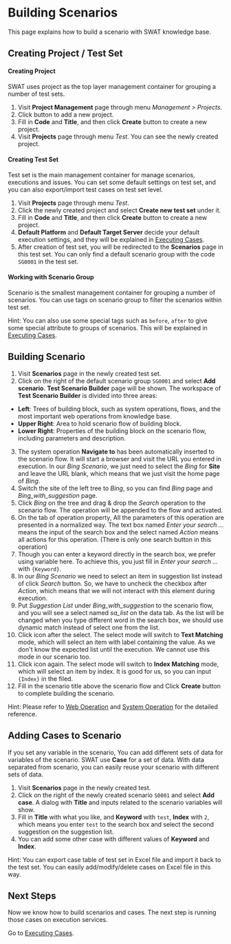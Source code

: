 Building Scenarios
===

This page explains how to build a scenario with SWAT knowledge base.

Creating Project / Test Set
---

#### Creating Project

SWAT uses project as the top layer management container for grouping a number of test sets.

1. Visit **Project Management** page through menu *Management > Projects*.
2. Click <span class="glyphicon glyphicon-plus"></span> button to add a new project.
3. Fill in **Code** and **Title**, and then click **Create** button to create a new project.
4. Visit **Projects** page through menu *Test*. You can see the newly created project.

#### Creating Test Set

Test set is the main management container for manage scenarios, executions and issues. You can set some default settings on test set, and you can also export/import test cases on test set level. 

1. Visit **Projects** page through menu *Test*.
2. Click the newly created project and select **Create new test set** under it.
3. Fill in **Code** and **Title**, and then click **Create** button to create a new project.
4. **Default Platform** and **Default Target Server** decide your default execution settings, and they will be explained in [Executing Cases](guide_execution.md).
5. After creation of test set, you will be redirected to the **Scenarios** page in this test set. You can only find a default scenario group with the code `SG0001` in the test set.

#### Working with Scenario Group

Scenario is the smallest management container for grouping a number of scenarios. You can use tags on scenario group to filter the scenarios within test set.

Hint: You can also use some special tags such as `before`, `after` to give some special attribute to groups of scenarios. This will be explained in [Executing Cases](guide_execution.md).

Building Scenario
---

1. Visit **Scenarios** page in the newly created test set.
2. Click <span class="caret"></span> on the right of the default scenario group `SG0001` and select **Add scenario**. **Test Scenario Builder** page will be shown. The workspace of **Test Scenario Builder** is divided into three areas:
 * **Left**: Trees of building block, such as system operations, flows, and the most important web operations from knowledge base.
 * **Upper Right**: Area to hold scenario flow of building block.
 * **Lower Right**: Properties of the building block on the scenario flow, including parameters and description.
3. The system operation **Navigate to** has been automatically inserted to the scenario flow. It will start a browser and visit the URL you entered in execution. In our *Bing Scenario*, we just need to select the *Bing* for **Site** and leave the URL blank, which means that we just visit the home page of *Bing*.
4. Switch the site of the left tree to *Bing*, so you can find *Bing* page and *Bing_with_suggestion* page.
5. Click *Bing* on the tree and drag & drop the *Search* operation to the scenario flow. The operation will be appended to the flow and activated.
6. On the <span class="glyphicon glyphicon-th-list"></span> tab of operation property, All the parameters of this operation are presented in a normalized way. The text box named *Enter your search ...* means the input of the search box and the select named *Action* means all actions for this operation. (There is only one search button in this operation)
7. Though you can enter a keyword directly in the search box, we prefer using variable here. To achieve this, you just fill in *Enter your search ...* with `{Keyword}`.
8. In our *Bing Scenario* we need to select an item in suggestion list instead of click *Search* button. So, we have to uncheck the checkbox after *Action*, which means that we will not interact with this element during execution.
9. Put *Suggestion List* under *Bing_with_suggestion* to the scenario flow, and you will see a select named *sa_list* on the data tab. As the list will be changed when you type different word in the search box, we should use dynamic match instead of select one from the list.
10. Click <span class="glyphicon glyphicon-refresh"></span> icon after the select. The select mode will switch to **Text Matching** mode, which will select an item with label containing the value. As we don't know the expected list until the execution. We cannot use this mode in our scenario too.
11. Click <span class="glyphicon glyphicon-refresh"></span> icon again. The select mode will switch to **Index Matching** mode, which will select an item by index. It is good for us, so you can input `{Index}` in the filed.
12. Fill in the scenario title above the scenario flow and Click **Create** button to complete building the scenario.

Hint: Please refer to [Web Operation](ref_web_operation.md) and [System Operation](ref_sys_operation.md) for the detailed reference.

Adding Cases to Scenario
---

If you set any variable in the scenario, You can add different sets of data for variables of the scenario. SWAT use **Case** for a set of data. With data separated from scenario, you can easily reuse your scenario with different sets of data. 

1. Visit **Scenarios** page in the newly created test.
2. Click <span class="caret"></span> on the right of the newly created scenario `S0001` and select **Add case**. A dialog with **Title** and inputs related to the scenario variables will show.
3. Fill in **Title** with what you like, and **Keyword** with `test`, **Index** with `2`, which means you enter `test` to the search box and select the second suggestion on the suggestion list.
4. You can add some other case with different values of **Keyword** and **Index**.

Hint: You can export case table of test set in Excel file and import it back to the test set. You can easily add/modify/delete cases on Excel file in this way.

Next Steps
----

Now we know how to build scenarios and cases. The next step is running those cases on execution services.

Go to [Executing Cases](guide_execution.md).